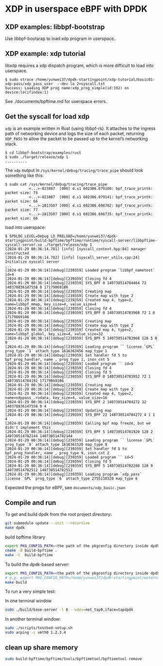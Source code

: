 # XDP in userspace eBPF with DPDK

## XDP examples: libbpf-bootstrap

Use libbpf-bootsrap to load xdp program in userspace.

## XDP example: xdp tutorial

libxdp requires a xdp dispatch program, which is more difficult to load into userspace.

```console
$ sudo strace /home/yunwei37/dpdk-startingpoint/xdp-tutorial/basic01-xdp-pass/xdp_pass_user  --dev lo 2>syscall.txt
Success: Loading XDP prog name:xdp_prog_simple(id:192) on device:lo(ifindex:1)
```

See ./documents/bpftime.md for userspace errors.

## Get the syscall for load xdp

`xdp` is an example written in Rust (using libbpf-rs). It attaches to
the ingress path of networking device and logs the size of each packet,
returning `XDP_PASS` to allow the packet to be passed up to the kernel’s
networking stack.

```shell
$ cd libbpf-bootstrap/examples/rust
$ sudo ./target/release/xdp 1
..........
```

The `xdp` output in `/sys/kernel/debug/tracing/trace_pipe` should look
something like this:

```shell
$ sudo cat /sys/kernel/debug/tracing/trace_pipe
           <...>-823887  [000] d.s1 602386.079100: bpf_trace_printk: packet size: 75
           <...>-823887  [000] d.s1 602386.079141: bpf_trace_printk: packet size: 66
           <...>-2813507 [000] d.s1 602386.696702: bpf_trace_printk: packet size: 77
           <...>-2813507 [000] d.s1 602386.696735: bpf_trace_printk: packet size: 66
```

load into userspace:

```console
$ SPDLOG_LEVEL=Debug LD_PRELOAD=/home/yunwei37/dpdk-startingpoint/build-bpftime/bpftime/runtime/syscall-server/libbpftime-syscall-server.so ./target/release/xdp 1
[2024-01-29 00:36:14.781] [info] [syscall_context.hpp:84] manager constructed
[2024-01-29 00:36:14.782] [info] [syscall_server_utils.cpp:24] Initialize syscall server
...
[2024-01-29 00:36:14][debug][239359] Loaded program `libbpf_nametest` id=4
[2024-01-29 00:36:14][debug][239359] Closing fd 4
[2024-01-29 00:36:14][debug][239359] SYS_BPF 0 140730514784464 72 140378836147558 0 17179869186
[2024-01-29 00:36:14][debug][239359] Creating map
[2024-01-29 00:36:14][debug][239359] Create map with type 2
[2024-01-29 00:36:14][debug][239359] Created map 4, type=2, name=libbpf_mmap, key_size=4, value_size=4
[2024-01-29 00:36:14][debug][239359] Closing fd 4
[2024-01-29 00:36:14][debug][239359] SYS_BPF 0 140730514783968 72 1 0 17179869186
[2024-01-29 00:36:14][debug][239359] Creating map
[2024-01-29 00:36:14][debug][239359] Create map with type 2
[2024-01-29 00:36:14][debug][239359] Created map 4, type=2, name=libbpf_global, key_size=4, value_size=32
[2024-01-29 00:36:14][debug][239359] SYS_BPF 5 140730514783968 128 5 0 0
[2024-01-29 00:36:14][debug][239359] Loading program `` license `GPL` prog_type `1` attach_type 1616363456 map_type 1
[2024-01-29 00:36:14][debug][239359] Set handler fd 5 to bpf_prog_handler, name , prog_type 1, insn_cnt 5
[2024-01-29 00:36:14][debug][239359] Loaded program `` id=5
[2024-01-29 00:36:14][debug][239359] Closing fd 4
[2024-01-29 00:36:14][debug][239359] Closing fd 5
[2024-01-29 00:36:14][debug][239359] SYS_BPF 0 140730514783952 72 1 140730514784192 17179869186
[2024-01-29 00:36:14][debug][239359] Creating map
[2024-01-29 00:36:14][debug][239359] Create map with type 2
[2024-01-29 00:36:14][debug][239359] Created map 4, type=2, name=xdppass_.rodata, key_size=4, value_size=16
[2024-01-29 00:36:14][debug][239359] SYS_BPF 2 140730514784272 32 140378836147558 0 4
[2024-01-29 00:36:14][debug][239359] Updating map
[2024-01-29 00:36:14][debug][239359] SYS_BPF 22 140730514784272 4 1 1 4
[2024-01-29 00:36:14][debug][239359] Calling bpf map freeze, but we didn't implement this
[2024-01-29 00:36:14][debug][239359] SYS_BPF 5 140730514781920 128 2 140730514782144 140730514782144
[2024-01-29 00:36:14][debug][239359] Loading program `` license `GPL` prog_type `9` attach_type 1616361520 map_type 9
[2024-01-29 00:36:14][debug][239359] Set handler fd 5 to bpf_prog_handler, name , prog_type 9, insn_cnt 2
[2024-01-29 00:36:14][debug][239359] Loaded program `` id=5
[2024-01-29 00:36:14][debug][239359] Closing fd 5
[2024-01-29 00:36:14][debug][239359] SYS_BPF 5 140730514782208 128 9 140730514782512 140730514782512
[2024-01-29 00:36:14][debug][239359] Loading program `xdp_pass` license `GPL` prog_type `6` attach_type 2755110320 map_type 6
```

Expected the progs for eBPF, see `documents/xdp_basic.json`

## Compile and run

To get and build dpdk from the root project directory:

```sh
git submodule update --init --recursive
make dpdk
```

build bpftime library

```sh
export PKG_CONFIG_PATH=<the path of the pkgconfig directory inside dpdk>
cmake -B build-bpftime .
make -C  build-bpftime
```

To build the dpdk-based server:

```sh
export PKG_CONFIG_PATH=<the path of the pkgconfig directory inside dpdk>
# e.g. export PKG_CONFIG_PATH=/home/yunwei37/dpdk-startingpoint/external/dpdk/install-dir/lib/x86_64-linux-gnu/pkgconfig
make build
```

To run a very simple test:

In one terminal window

```sh
sudo ./build/base-server -l 0 --vdev=net_tap0,iface=tapdpdk
```

In another terminal window:

```sh
sudo ./scripts/testbed-setup.sh
sudo arping -i veth0 1.2.3.4
```

## clean up share memory

```sh
sudo build-bpftime/bpftime/tools/bpftimetool/bpftimetool remove
```